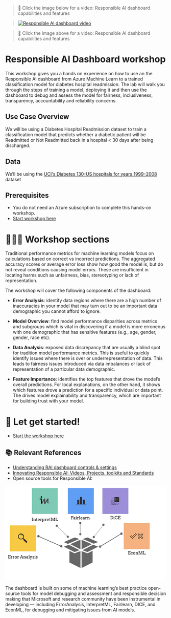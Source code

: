 > 🎥 Click the image below for a video: Responsible AI dashboard capabilities and features

> [![Responsible AI dashboard video](https://img.youtube.com/vi/G-nBfBNvtg4/0.jpg)](https://youtu.be/G-nBfBNvtg4 "Responsible AI features")

> 🎥 Click the image above for a video: Responsible AI dashboard capabilities and features

# Responsible AI Dashboard workshop 
This workshop gives you a hands on experience on how to use an the Responsible AI dashboard from Azure Machine Learn to a trained classification model for diabetes hospital readmission. The lab will walk you through the steps of training a model, deploying it and then use the dashboard to debug and assess the model for fairness, inclusiveness, transparency, accountability and reliability concerns.


## Use Case Overview
We will be using a Diabetes Hospital Readmission dataset to train a classification model that predicts whether a diabetic patient will be Readmitted or Not Readmitted back in a hospital < 30 days after being discharged. 

## Data
We’ll be using the [UCI's Diabetes 130-US hospitals for years 1999–2008](https://archive.ics.uci.edu/ml/datasets/Diabetes+130-US+hospitals+for+years+1999-2008#) dataset

## Prerequisites
- You do not need an Azure subscription to complete this hands-on workshop. 
- [Start workshop here](https://learn.microsoft.com/en-us/training/modules/train-model-debug-with-responsible-ai-dashboard-azure-machine-learning/)

# 👩🏽‍💻 Workshop sections

Traditional performance metrics for machine learning models focus on calculations based on correct vs incorrect predictions.  The aggregated accuracy scores or average error loss show how good the model is, but do not reveal conditions causing model errors. These are insufficient in locating harms such as unfairness, bias, stereotyping or lack of representation.   

The workshop will cover the following components of the dashboard:

- **Error Analysis**:  identify data regions where there are a high number of inaccuracies in your model that may turn out to be an important data demographic you cannot afford to ignore. 

- **Model Overview**: find model performance disparities across metrics and subgroups which is vital in discovering if a model is more erroneous with one demographic that has sensitive features (e.g., age, gender, gender, race etc).

- **Data Analysis**: exposed data discrepancy that are usually a blind spot for tradition model performance metrics. This is useful to quickly identify issues where there is  over or underrepresentation of data. This leads to fairness issues introduced via data imbalances or lack of representation of a particular data demographic.

- **Feature Importance**:  identifies the top features that drove the model’s overall predictions. For local explanations, on the other hand, it shows which features drove a prediction for a specific individual or data point. The drives model explainability and transparency, which are important for building trust with your model. 

# 🚀 Let get started!

* [Start the workshop here](https://learn.microsoft.com/en-us/training/modules/train-model-debug-with-responsible-ai-dashboard-azure-machine-learning/)

## 📚 Relevant References

- [Understanding RAI dashboard controls & settings](https://aka.ms/MBRAIdashboardControls)
- [Innovating Responsible AI: Videos, Projects, toolkits and Standards](https://www.microsoft.com/ai/ai-lab-responsible-ai-dashboard)
- Open source tools for Responsible AI:

![OSS for RAI](img/RAI-OSS.png)

The dashboard is built on some of machine learning’s best practice open-source tools for model debugging and assessment and responsible decision making that Microsoft and research community have been instrumental in developing — including ErrorAnalysis, InterpretML, Fairlearn, DICE, and EconML, for debugging and mitigating issues from AI models.








